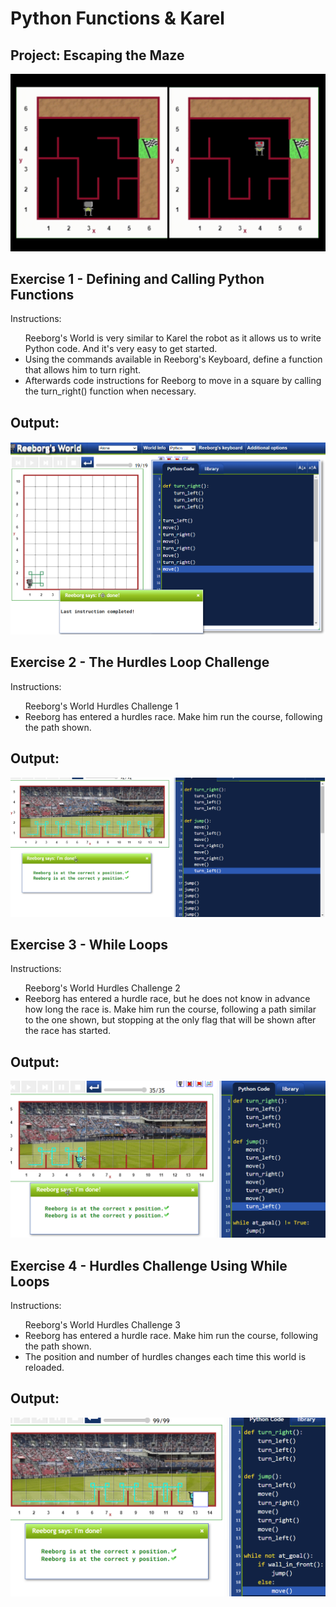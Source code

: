 # Python Functions & Karel

## Project: Escaping the Maze
<img src="https://github.com/Jay-Jay23/Python-100-Days-Of-Code/blob/main/Projects/Day%206/Logs/escaping_the_maze.gif" alt="generator">


## Exercise 1 - Defining and Calling Python Functions
Instructions:
<ul
<li>Reeborg's World is very similar to Karel the robot as it allows us to write Python code. And it's very easy to get started.</li>
<li>Using the commands available in Reeborg's Keyboard, define a function that allows him to turn right.</li>
<li>Afterwards code instructions for Reeborg to move in a square by calling the turn_right() function when necessary.</li>
</ul>
 
## Output:
<img src="https://github.com/Jay-Jay23/Python-100-Days-Of-Code/blob/main/Projects/Day%206/Logs/exercise%201.1.png" alt="exercise1">


## Exercise 2 - The Hurdles Loop Challenge
Instructions:
<ul
<li>Reeborg's World Hurdles Challenge 1</li>
<li>Reeborg has entered a hurdles race. Make him run the course, following the path shown.</li>
</ul>
 
## Output:
<img src="https://github.com/Jay-Jay23/Python-100-Days-Of-Code/blob/main/Projects/Day%206/Logs/exercise%202.1.png" alt="exercise2">


## Exercise 3 - While Loops
Instructions:
<ul
<li>Reeborg's World Hurdles Challenge 2</li>
<li>Reeborg has entered a hurdle race, but he does not know in advance how long the race is. Make him run the course, following a path similar to the one shown, but stopping at the only flag that will be shown after the race has started.</li>
</ul>
 
## Output:
<img src="https://github.com/Jay-Jay23/Python-100-Days-Of-Code/blob/main/Projects/Day%206/Logs/exercise%203.1.png" alt="exercise3">

## Exercise 4 -  Hurdles Challenge Using While Loops
Instructions:
<ul
<li>Reeborg's World Hurdles Challenge 3</li>
<li>Reeborg has entered a hurdle race. Make him run the course, following the path shown.</li>
<li>The position and number of hurdles changes each time this world is reloaded.</li>
</ul>
 
## Output:
<img src="https://github.com/Jay-Jay23/Python-100-Days-Of-Code/blob/main/Projects/Day%206/Logs/exercise%204.1.png" alt="exercise4">
